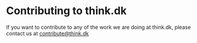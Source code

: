 # Contributing to think.dk

If you want to contribute to any of the work we are doing at think.dk, please contact us at [contribute@think.dk](mailto:contribute@think.dk)

